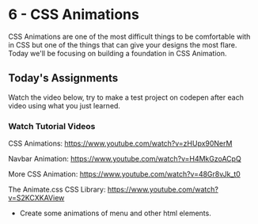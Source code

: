 # 6 - CSS Animations

CSS Animations are one of the most difficult things to be comfortable with in CSS but one of the things that can give your designs the most flare. Today we'll be focusing on building a foundation in CSS Animation.

## Today's Assignments

Watch the video below, try to make a test project on codepen after each video using what you just learned.

### Watch Tutorial Videos

CSS Animations: https://www.youtube.com/watch?v=zHUpx90NerM

Navbar Animation: https://www.youtube.com/watch?v=H4MkGzoACpQ

More CSS Animation: https://www.youtube.com/watch?v=48Gr8vJk_t0

The Animate.css CSS Library: https://www.youtube.com/watch?v=S2KCXKAView

- Create some animations of menu and other html elements.
